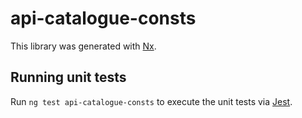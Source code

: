 <!-- gitbook-ignore -->

# api-catalogue-consts

This library was generated with [Nx](https://nx.dev).

## Running unit tests

Run `ng test api-catalogue-consts` to execute the unit tests via [Jest](https://jestjs.io).

